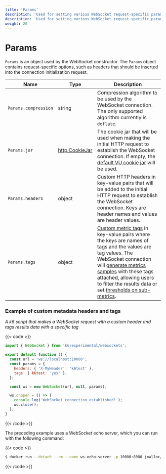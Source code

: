 ```yaml
---
title: 'Params'
description: 'Used for setting various WebSocket request-specific parameters such as headers, tags, etc.'
description: 'Used for setting various WebSocket request-specific parameters such as headers, tags, etc.'
weight: 20
---
```


# Params

`Params` is an object used by the WebSocket constructor. The `Params` object contains request-specific options, such as headers that should be inserted into the connection initialization request.

| Name                 | Type                                                                                        | Description                                                                                                                                                                                                                                                                                                                                                                                                                                                                                                                                     |
| -------------------- | ------------------------------------------------------------------------------------------- | ----------------------------------------------------------------------------------------------------------------------------------------------------------------------------------------------------------------------------------------------------------------------------------------------------------------------------------------------------------------------------------------------------------------------------------------------------------------------------------------------------------------------------------------------- |
| `Params.compression` | string                                                                                      | Compression algorithm to be used by the WebSocket connection. The only supported algorithm currently is `deflate`.                                                                                                                                                                                                                                                                                                                                                                                                                              |
| `Params.jar`         | [http.CookieJar](https://grafana.com/docs/k6/<K6_VERSION>/javascript-api/k6-http/cookiejar) | The cookie jar that will be used when making the initial HTTP request to establish the WebSocket connection. If empty, the [default VU cookie jar](https://grafana.com/docs/k6/<K6_VERSION>/javascript-api/k6-http/cookiejar) will be used.                                                                                                                                                                                                                                                                                                     |
| `Params.headers`     | object                                                                                      | Custom HTTP headers in key-value pairs that will be added to the initial HTTP request to establish the WebSocket connection. Keys are header names and values are header values.                                                                                                                                                                                                                                                                                                                                                                |
| `Params.tags`        | object                                                                                      | [Custom metric tags](https://grafana.com/docs/k6/<K6_VERSION>/using-k6/tags-and-groups#user-defined-tags) in key-value pairs where the keys are names of tags and the values are tag values. The WebSocket connection will [generate metrics samples](https://grafana.com/docs/k6/<K6_VERSION>/javascript-api/k6-ws/socket#websocket-built-in-metrics) with these tags attached, allowing users to filter the results data or set [thresholds on sub-metrics](https://grafana.com/docs/k6/<K6_VERSION>/using-k6/thresholds#thresholds-on-tags). |

### Example of custom metadata headers and tags

_A k6 script that makes a WebSocket request with a custom header and tags results data with a specific tag_

{{< code >}}

```javascript
import { WebSocket } from 'k6/experimental/websockets';

export default function () {
  const url = 'ws://localhost:10000';
  const params = {
    headers: { 'X-MyHeader': 'k6test' },
    tags: { k6test: 'yes' },
  };

  const ws = new WebSocket(url, null, params);

  ws.onopen = () => {
    console.log('WebSocket connection established!');
    ws.close();
  };
}
```

{{< /code >}}

The preceding example uses a WebSocket echo server, which you can run with the following command:

{{< code >}}

```bash
$ docker run --detach --rm --name ws-echo-server -p 10000:8080 jmalloc/echo-server
```

{{< /code >}}
